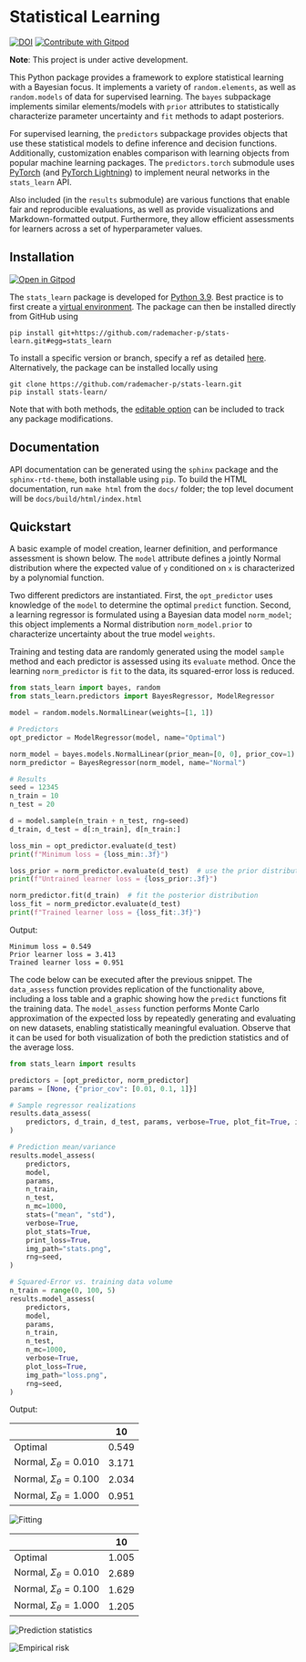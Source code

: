 # Statistical Learning
[![DOI](https://zenodo.org/badge/DOI/10.5281/zenodo.6886844.svg)](https://doi.org/10.5281/zenodo.6886844)
<a href="https://gitpod.io/#https://github.com/rademacher-p/stats-learn">
  <img
    src="https://img.shields.io/badge/Contribute%20with-Gitpod-908a85?logo=gitpod"
    alt="Contribute with Gitpod"
  />
</a>

**Note**: This project is under active development.

This Python package provides a framework to explore statistical learning with a Bayesian focus. It implements a variety of `random.elements`, as well as `random.models` of data for supervised learning. The `bayes` subpackage implements similar elements/models with `prior` attributes to statistically characterize parameter uncertainty and `fit` methods to adapt posteriors.

For supervised learning, the `predictors` subpackage provides objects that use these statistical models to define inference and decision functions. Additionally, customization enables comparison with learning objects from popular machine learning packages. The `predictors.torch` submodule uses [PyTorch](https://pytorch.org/) (and [PyTorch Lightning](https://www.pytorchlightning.ai/)) to implement neural networks in the `stats_learn` API.

Also included (in the `results` submodule) are various functions that enable fair and reproducible evaluations, as well as provide visualizations and Markdown-formatted output. Furthermore, they allow efficient assessments for learners across a set of hyperparameter values.

## Installation
[![Open in Gitpod](https://gitpod.io/button/open-in-gitpod.svg)](https://gitpod.io/#https://github.com/rademacher-p/stats-learn)

The `stats_learn` package is developed for [Python 3.9](https://www.python.org/downloads/). Best practice is to first create a [virtual environment](https://docs.python.org/3/tutorial/venv.html). The package can then be installed directly from GitHub using
```
pip install git+https://github.com/rademacher-p/stats-learn.git#egg=stats_learn
```
To install a specific version or branch, specify a ref as detailed [here](https://pip.pypa.io/en/stable/topics/vcs-support/). Alternatively, the package can be installed locally using
```
git clone https://github.com/rademacher-p/stats-learn.git
pip install stats-learn/
```
Note that with both methods, the [editable option](https://pip.pypa.io/en/stable/cli/pip_install/) can be included to track any package modifications.

## Documentation
API documentation can be generated using the `sphinx` package and the `sphinx-rtd-theme`, both installable using `pip`. To build the HTML documentation, run `make html` from the `docs/` folder; the top level document will be `docs/build/html/index.html`

## Quickstart
A basic example of model creation, learner definition, and performance assessment is shown below. The `model` attribute defines a jointly Normal distribution where the expected value of `y` conditioned on `x` is characterized by a polynomial function.

Two different predictors are instantiated. First, the `opt_predictor` uses knowledge of the `model` to determine the optimal `predict` function. Second, a learning regressor is formulated using a Bayesian data model `norm_model`; this object implements a Normal distribution `norm_model.prior` to characterize uncertainty about the true model `weights`.

Training and testing data are randomly generated using the model `sample` method and each predictor is assessed using its `evaluate` method. Once the learning `norm_predictor` is `fit` to the data, its squared-error loss is reduced.

```python
from stats_learn import bayes, random
from stats_learn.predictors import BayesRegressor, ModelRegressor

model = random.models.NormalLinear(weights=[1, 1])

# Predictors
opt_predictor = ModelRegressor(model, name="Optimal")

norm_model = bayes.models.NormalLinear(prior_mean=[0, 0], prior_cov=1)
norm_predictor = BayesRegressor(norm_model, name="Normal")

# Results
seed = 12345
n_train = 10
n_test = 20

d = model.sample(n_train + n_test, rng=seed)
d_train, d_test = d[:n_train], d[n_train:]

loss_min = opt_predictor.evaluate(d_test)
print(f"Minimum loss = {loss_min:.3f}")

loss_prior = norm_predictor.evaluate(d_test)  # use the prior distribution
print(f"Untrained learner loss = {loss_prior:.3f}")

norm_predictor.fit(d_train)  # fit the posterior distribution
loss_fit = norm_predictor.evaluate(d_test)
print(f"Trained learner loss = {loss_fit:.3f}")
```

Output:
```
Minimum loss = 0.549
Prior learner loss = 3.413
Trained learner loss = 0.951
```

The code below can be executed after the previous snippet. The `data_assess` function provides replication of the functionality above, including a loss table and a graphic showing how the `predict` functions fit the training data. The `model_assess` function performs Monte Carlo approximation of the expected loss by repeatedly generating and evaluating on new datasets, enabling statistically meaningful evaluation. Observe that it can be used for both visualization of both the prediction statistics and of the average loss.

```python
from stats_learn import results

predictors = [opt_predictor, norm_predictor]
params = [None, {"prior_cov": [0.01, 0.1, 1]}]

# Sample regressor realizations
results.data_assess(
    predictors, d_train, d_test, params, verbose=True, plot_fit=True, img_path="fit.png"
)

# Prediction mean/variance
results.model_assess(
    predictors,
    model,
    params,
    n_train,
    n_test,
    n_mc=1000,
    stats=("mean", "std"),
    verbose=True,
    plot_stats=True,
    print_loss=True,
    img_path="stats.png",
    rng=seed,
)

# Squared-Error vs. training data volume
n_train = range(0, 100, 5)
results.model_assess(
    predictors,
    model,
    params,
    n_train,
    n_test,
    n_mc=1000,
    verbose=True,
    plot_loss=True,
    img_path="loss.png",
    rng=seed,
)
```

Output:

|                                 |    10 |
|---------------------------------|-------|
| Optimal                         | 0.549 |
| Normal, $\Sigma_\theta = 0.010$ | 3.171 |
| Normal, $\Sigma_\theta = 0.100$ | 2.034 |
| Normal, $\Sigma_\theta = 1.000$ | 0.951 |

![Fitting](images/ex_fit.png)

|                                 |    10 |
|---------------------------------|-------|
| Optimal                         | 1.005 |
| Normal, $\Sigma_\theta = 0.010$ | 2.689 |
| Normal, $\Sigma_\theta = 0.100$ | 1.629 |
| Normal, $\Sigma_\theta = 1.000$ | 1.205 |

![Prediction statistics](images/ex_stats.png)

![Empirical risk](images/ex_loss.png)

